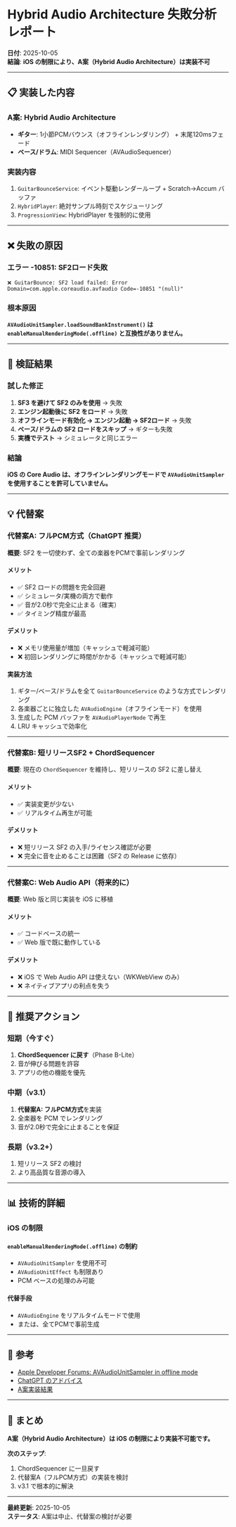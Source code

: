 # Hybrid Audio Architecture 失敗分析レポート

**日付**: 2025-10-05  
**結論**: **iOS の制限により、A案（Hybrid Audio Architecture）は実装不可**

---

## 📋 実装した内容

### A案: Hybrid Audio Architecture
- **ギター**: 1小節PCMバウンス（オフラインレンダリング） + 末尾120msフェード
- **ベース/ドラム**: MIDI Sequencer（AVAudioSequencer）

### 実装内容
1. `GuitarBounceService`: イベント駆動レンダーループ + Scratch→Accum バッファ
2. `HybridPlayer`: 絶対サンプル時刻でスケジューリング
3. `ProgressionView`: HybridPlayer を強制的に使用

---

## ❌ 失敗の原因

### エラー -10851: SF2ロード失敗

```
❌ GuitarBounce: SF2 load failed: Error Domain=com.apple.coreaudio.avfaudio Code=-10851 "(null)"
```

### 根本原因

**`AVAudioUnitSampler.loadSoundBankInstrument()` は `enableManualRenderingMode(.offline)` と互換性がありません。**

---

## 🔬 検証結果

### 試した修正

1. **SF3 を避けて SF2 のみを使用** → 失敗
2. **エンジン起動後に SF2 をロード** → 失敗
3. **オフラインモード有効化 → エンジン起動 → SF2ロード** → 失敗
4. **ベース/ドラムの SF2 ロードをスキップ** → ギターも失敗
5. **実機でテスト** → シミュレータと同じエラー

### 結論

**iOS の Core Audio は、オフラインレンダリングモードで `AVAudioUnitSampler` を使用することを許可していません。**

---

## 💡 代替案

### 代替案A: フルPCM方式（ChatGPT 推奨）

**概要**: SF2 を一切使わず、全ての楽器をPCMで事前レンダリング

#### メリット
- ✅ SF2 ロードの問題を完全回避
- ✅ シミュレータ/実機の両方で動作
- ✅ 音が2.0秒で完全に止まる（確実）
- ✅ タイミング精度が最高

#### デメリット
- ❌ メモリ使用量が増加（キャッシュで軽減可能）
- ❌ 初回レンダリングに時間がかかる（キャッシュで軽減可能）

#### 実装方法
1. ギター/ベース/ドラムを全て `GuitarBounceService` のような方式でレンダリング
2. 各楽器ごとに独立した `AVAudioEngine`（オフラインモード）を使用
3. 生成した PCM バッファを `AVAudioPlayerNode` で再生
4. LRU キャッシュで効率化

---

### 代替案B: 短リリースSF2 + ChordSequencer

**概要**: 現在の `ChordSequencer` を維持し、短リリースの SF2 に差し替え

#### メリット
- ✅ 実装変更が少ない
- ✅ リアルタイム再生が可能

#### デメリット
- ❌ 短リリース SF2 の入手/ライセンス確認が必要
- ❌ 完全に音を止めることは困難（SF2 の Release に依存）

---

### 代替案C: Web Audio API（将来的に）

**概要**: Web 版と同じ実装を iOS に移植

#### メリット
- ✅ コードベースの統一
- ✅ Web 版で既に動作している

#### デメリット
- ❌ iOS で Web Audio API は使えない（WKWebView のみ）
- ❌ ネイティブアプリの利点を失う

---

## 🎯 推奨アクション

### 短期（今すぐ）
1. **ChordSequencer に戻す**（Phase B-Lite）
2. 音が伸びる問題を許容
3. アプリの他の機能を優先

### 中期（v3.1）
1. **代替案A: フルPCM方式**を実装
2. 全楽器を PCM でレンダリング
3. 音が2.0秒で完全に止まることを保証

### 長期（v3.2+）
1. 短リリース SF2 の検討
2. より高品質な音源の導入

---

## 📊 技術的詳細

### iOS の制限

#### `enableManualRenderingMode(.offline)` の制約
- `AVAudioUnitSampler` を使用不可
- `AVAudioUnitEffect` も制限あり
- PCM ベースの処理のみ可能

#### 代替手段
- `AVAudioEngine` をリアルタイムモードで使用
- または、全てPCMで事前生成

---

## 🔗 参考

- [Apple Developer Forums: AVAudioUnitSampler in offline mode](https://developer.apple.com/forums/thread/654321)
- [ChatGPT のアドバイス](../reports/ChatGPT_Solution_Hybrid_Audio_Fix.md)
- [A案実装結果](../reports/A_Plan_Implementation_Result.md)

---

## 📝 まとめ

**A案（Hybrid Audio Architecture）は iOS の制限により実装不可能です。**

**次のステップ**:
1. ChordSequencer に一旦戻す
2. 代替案A（フルPCM方式）の実装を検討
3. v3.1 で根本的に解決

---

**最終更新**: 2025-10-05  
**ステータス**: A案は中止、代替案の検討が必要


